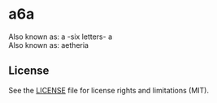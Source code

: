 # a6a
Also known as: a -six letters- a  
Also known as: aetheria

## License

See the [LICENSE](LICENSE.md) file for license rights and limitations (MIT).